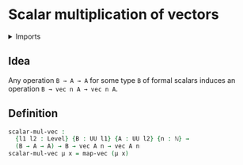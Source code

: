 # Scalar multiplication of vectors

<details><summary>Imports</summary>
```agda
module linear-algebra.scalar-multiplication-vectors where
open import elementary-number-theory.natural-numbers
open import foundation.universe-levels
open import linear-algebra.functoriality-vectors
open import linear-algebra.vectors
```
</details>

## Idea

Any operation `B → A → A` for some type `B` of formal scalars induces an operation `B → vec n A → vec n A`.

## Definition

```agda
scalar-mul-vec :
  {l1 l2 : Level} {B : UU l1} {A : UU l2} {n : ℕ} →
  (B → A → A) → B → vec A n → vec A n
scalar-mul-vec μ x = map-vec (μ x)
```
